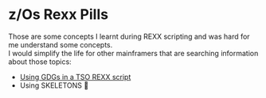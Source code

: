 # z/Os Rexx Pills
Those are some concepts I learnt during REXX scripting and was hard for me understand some concepts.  
I would simplify the life for other mainframers that are searching information about those topics:  

- [Using GDGs in a TSO REXX script](/GDGs/)
- Using SKELETONS :construction:
